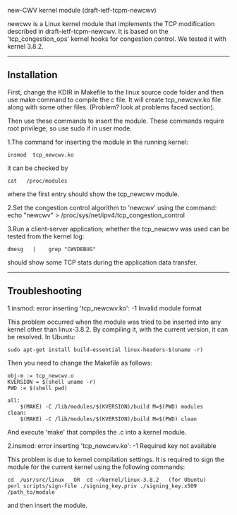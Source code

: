 new-CWV kernel module (draft-ietf-tcpm-newcwv)

newcwv is a Linux kernel module that implements the TCP modification described
in draft-ietf-tcpm-newcwv. It is based on the 'tcp\_congestion\_ops' kernel hooks
for congestion control. We tested it with kernel 3.8.2.

---------------------------------------------------------------------------
Installation
---------------------------------------------------------------------------

First, change the KDIR in Makefile to the linux source code folder and then use
make command to compile the c file. It will create tcp\_newcwv.ko file along
with some other files. (Problem? look at problems faced section). 

Then use these commands to insert the module. These commands require root
privilege; so use   sudo   if in user mode.

1.The command for inserting the module in the running kernel:

	insmod  tcp_newcwv.ko	 
	
it can be checked by  

	cat   /proc/modules
	
where the first entry should show the tcp\_newcwv module.


2.Set the congestion control algorithm to 'newcwv' using the command:
	echo   "newcwv"  >   /proc/sys/net/ipv4/tcp_congestion_control


3.Run a client-server application; whether the tcp\_newcwv was used can be
tested from the kernel log:
	
	dmesg   |    grep "CWVDEBUG"

should show some TCP stats during the application data transfer.


---------------------------------------------------------------------------
Troubleshooting
---------------------------------------------------------------------------

1.insmod: error inserting 'tcp\_newcwv.ko': -1 Invalid module format

This problem occurred when the module was tried to be inserted into any kernel
other than linux-3.8.2. By compiling it, with the current version, it can be
resolved.  In Ubuntu:

	sudo apt-get install build-essential linux-headers-$(uname -r)

Then you need to change the Makefile as follows:

	obj-m := tcp_newcwv.o
	KVERSION = $(shell uname -r)
	PWD := $(shell pwd)

	all: 
		$(MAKE) -C /lib/modules/$(KVERSION)/build M=$(PWD) modules	
	clean:
		$(MAKE) -C /lib/modules/$(KVERSION)/build M=$(PWD) clean

And execute 'make' that compiles the .c into a kernel module.


2.insmod: error inserting 'tcp\_newcwv.ko': -1 Required key not available

This problem is due to kernel compilation settings. It is required to sign
the module for the current kernel using the following commands:

	cd  /usr/src/linux   OR  cd ~/kernel/linux-3.8.2   (for Ubuntu) 
	perl scripts/sign-file ./signing_key.priv ./signing_key.x509 /path_to/module

and then insert the module.

